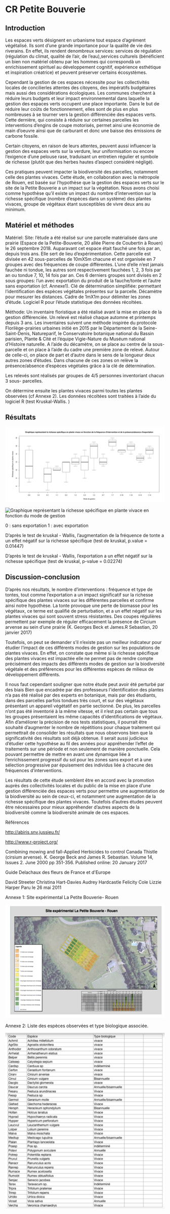 # CR Petite Bouverie

## Introduction

Les espaces verts désignent en urbanisme tout espace d’agrément végétalisé. Ils sont d’une grande importance pour la qualité de vie des riverains. En effet, ils rendent denombreux services: services de régulation (régulation du climat, qualité de l’air, de l’eau),services culturels (bénéficient un bien non matériel obtenu par les hommes qui correspondà un enrichissement spirituel au développement cognitif, expérience esthétique et inspiration créatrice) et peuvent préserver certains écosystèmes.

Cependant la gestion de ces espaces nécessite pour les collectivités locales de concilierles attentes des citoyens, des impératifs budgétaires mais aussi des considérations écologiques. Les communes cherchent à réduire leurs budgets et leur impact environnemental dans laquelle la gestion des espaces verts occupent une place
importante. Dans le but de réduire leur coûts de fonctionnement, elles sont de plus en plus nombreuses à se tourner vers la gestion différenciée des espaces verts. Cette dernière, qui consiste à réduire sur certaines parcelles les interventions d’engins de coupe motorisés, permet ainsi une économie de main d’oeuvre ainsi que de carburant et donc une baisse des émissions de carbone fossile.

Certain citoyens, en raison de leurs attentes, peuvent aussi influencer la gestion des espaces verts sur la verdure, leur uniformisation ou encore l’exigence d’une pelouse rase, traduisant un entretien régulier et symbole de richesse (plutôt que des herbes hautes d’aspect considéré négligé).

Ces pratiques peuvent impacter la biodiversité des parcelles, notamment celle des plantes vivaces. Cette étude, en collaboration avec la métropole de Rouen, est basée sur l’hypothèse que la gestion des espaces verts sur le site de la Petite Bouverie a un impact sur la végétation. Nous avons choisi comme hypothèse qu’il existe un impact du nombre d’intervention sur la richesse spécifique (nombre d’espèces dans un système) des plantes vivaces, groupe de végétaux étant susceptibles de vivre deux ans au minimum.

## Matériel et méthodes

Matériel:
Site: l’étude a été réalisé sur une parcelle matérialisée dans une prairie (Espace de la
Petite-Bouverie, 20 allée Pierre de Coubertin à Rouen) le 26 septembre 2018. Auparavant
cet espace était fauché une fois par an, depuis trois ans. Elle sert de lieu
d’expérimentation. Cette parcelle est divisée en 42 sous-parcelles de 10mX5m chacune et
est organisée en 7 groupes avec des fréquences de coupe différentes. L’une d’elle n’est
jamais fauchée ni tondue, les autres sont respectivement fauchées 1, 2, 3 fois par an ou
tondue 7, 10, 14 fois par an. Ces 6 derniers groupes sont divisés en 2 sous groupes: l’un
avec exportation du produit de la fauche/tonte et l’autre sans exportation (cf. Annexe1).
Clé de détermination simplifiée: permettant l’identification des espèces végétales
présentes sur la parcelle.
Décamètre pour mesurer les distances.
Cadre de 1mX1m pour délimiter les zones d’étude.
Logiciel R pour l’étude statistique des données récoltées.

Méthode:
Un inventaire floristique a été réalisé avant la mise en place de la gestion différenciée.
Un relevé est réalisé chaque automne et printemps depuis 3 ans.
Les inventaires suivent une méthode inspirée du protocole Florilège-prairies urbaines initié
en 2015 par le Département de la Seine-Saint-Denis, Natureparif, le Conservatoire
botanique national du Bassin parisien, Plante & Cité et l’équipe Vigie-Nature du Muséum
national d’Histoire naturelle.
A l’aide du décamètre, on se place au centre de la sous-parcelle et on place à l’aide du
cadre une première zone de relevé. Autour de celle-ci, on place de part et d’autre dans le
sens de la longueur deux autres zones d’études.
Dans chacune de ces zones on relève la présence/absence d’espèces végétales grâce à
la clé de détermination.

Les relevés sont réalisés par groupes de 4/5 personnes inventoriant chacun 3 sous-
parcelles.

On détermine ensuite les plantes vivaces parmi toutes les plantes observées (cf Annexe
2).
Les données récoltées sont traitées à l’aide du logiciel R (test Kruskal-Wallis. )


## Résultats

![Graphique représentant la richesse spécifique en plante vivace en fonction du mode de gestion](Images/CRPB.JPG)

![Graphique représentant la richesse spécifique en plante vivace en fonction du mode de gestion](Images/sitePB.png)


0 : sans exportation
1 : avec exportation

D’après le test de kruskal - Wallis, l’augmentation de la fréquence de tonte a un effet négatif sur la richesse spécifique (test de kruskal, p.value = 0.01447)

D’après le test de kruskal - Wallis, l’exportation a un effet négatif sur la richesse spécifique (test de kruskal, p-value = 0.02274)

## Discussion-conclusion

D’après nos résultats, le nombre d’interventions : fréquence et type de tontes, tout comme l’exportation a un impact significatif sur la richesse spécifique des plantes vivaces sur les différentes parcelles et confirme ainsi notre hypothèse. La tonte provoque une perte de biomasse pour les végétaux, ce terme est qualifié de perturbation, et a un effet négatif sur les plantes vivaces qui sont souvent stress résistantes. Des coupes régulières permettent par exemple de réguler efficacement la présence de Circium arvense au sein d’une prairie (K. Georges Beck et James.R Sebastian, 20 janvier 2017)

Toutefois, on peut se demander s’il n’existe pas un meilleur indicateur pour étudier l’impact de ces différents modes de gestion sur les populations de plantes vivaces. En effet, on constate que même si la richesse spécifique des plantes vivaces est impactée elle ne permet pas de rendre compte précisément des impacts des différents modes de gestion sur la biodiversité végétale et des préférences pour les différentes espèces de milieux de développement différents.

Il nous faut cependant souligner que notre étude peut avoir été perturbé par des biais Bien que encadrée par des professeurs l'identification des plantes n’a pas été réalisé par des experts en botanique, mais par des étudiants, dans des parcelles parfois tondues très court, et sur des végétaux présentant un appareil végétatif en partie sectionné.
De plus, les parcelles n’ont pas été inventorié à la même vitesse, et il n’est pas certain que tous les groupes présentaient les même capacités d’identifications de végétaux. Afin d’améliorer la précision de nos tests statistiques, il pourrait être souhaité d’augmenter le nombre de répétitions pour chaque traitement qui permettrait de consolider les résultats que nous observons bien que la significativité des résultats soit déjà obtenue. Il serait aussi judicieux d’étudier cette hypothèse au fil des années pour appréhender l’effet de traitements sur une période et non seulement de manière ponctuelle. Cela pouvant permettre de mettre en avant une dynamique liée à l’enrichissement progressif du sol pour les zones sans export et à une sélection progressive par épuisement des individus liée à chacune des fréquences d’interventions.

Les résultats de cette étude semblent être en accord avec la promotion auprès des collectivités locales et du public de la mise en place d’une gestion différenciée des espaces verts pour permettre une augmentation de la biodiversité au sein de ceux-ci, et notamment une augmentation de la richesse spécifique des plantes vivaces.
Toutefois d’autres études peuvent être nécessaires pour mieux appréhender d’autres aspects de la biodiversité comme la biodiversité animale de ces espaces.

Références

http://abiris.snv.jussieu.fr/

http://www.r-project.org/

Combining mowing and fall-Applied Herbicides to control Canada Thistle (cirsium
arvense). K. George Beck and James R. Sebastian. Volume 14, Issues 2. June 2000 pp 351-356. Published online: 20 January 2017

Guide Delachaux des fleurs de France et d'Europe

David Streeter Christina Hart-Davies Audrey Hardcastle Felicity Cole Lizzie Harper Paru le 26 mai 2011

Annexe 1: Site expérimental La Petite Bouverie- Rouen

![Site de la Petite Bouverie](Images/sitePB.JPG)

Annexe 2: Liste des espèces observées et type biologique associée.

![Liste des espèces](Images/espècesPB.JPG)










































